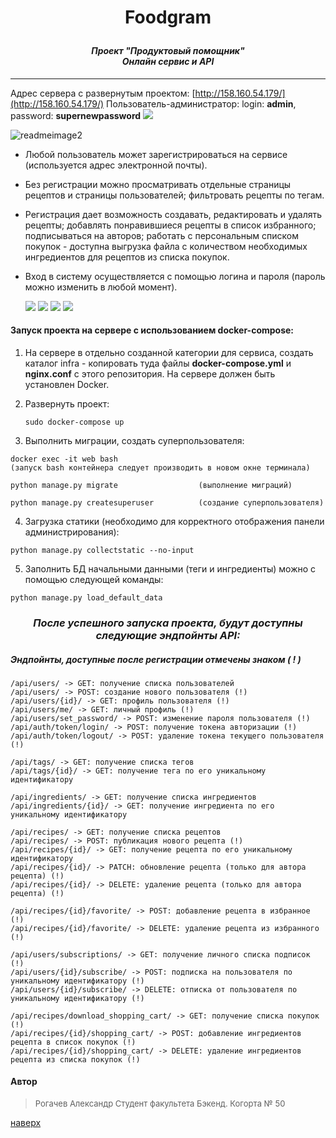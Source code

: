 

<a id='start_page'></a>
# <p align=center>Foodgram</p>
#### *<p align=center>Проект "Продуктовый помощник"<br>Онлайн сервис и API*</p>
---
Адрес сервера с развернутым проектом: [http://158.160.54.179/](http://158.160.54.179/)
Пользователь-администратор: login: **admin**, password: **supernewpassword**
![](https://github.com/A-Rogachev/yamdb_final/actions/workflows/yamdb_workflow.yml/badge.svg)

![readmeimage2](https://github.com/A-Rogachev/foodgram-project-react/assets/97498636/39fc0a03-b4d9-426e-9bc6-d8daa16d5a9c)
- Любой пользователь может зарегистрироваться на сервисе (используется адрес электронной почты). 
- Без регистрации можно просматривать отдельные страницы рецептов и страницы пользователей; фильтровать рецепты по тегам.
- Регистрация дает возможность создавать, редактировать и удалять рецепты; добавлять понравившиеся рецепты в список избранного; подписываться на авторов; работать с персональным списком покупок - доступна выгрузка файла с количеством необходимых ингредиентов для рецептов из списка покупок.
- Вход в систему осуществляется с помощью логина и пароля (пароль можно изменить в любой момент).


  
  [![](https://img.shields.io/badge/Python-3.7.9-blue)](https://www.python.org/downloads/release/python-379/) [![](https://img.shields.io/badge/Django-3.2.16-green)](https://docs.djangoproject.com/en/4.1/releases/3.2.16/) [![](https://img.shields.io/badge/DRF-3.2.14-orange)](https://www.django-rest-framework.org/community/release-notes/#3124) [![](https://img.shields.io/badge/Docker-24.0.1-yellow)](https://docs.docker.com/engine/install/ubuntu/)

#### Запуск проекта на сервере с использованием docker-compose:

1. На сервере в отдельно созданной категории для сервиса, создать каталог infra - копировать туда файлы **docker-compose.yml** и **nginx.conf** с этого репозитория. На сервере должен быть установлен Docker.

2. Развернуть проект:
   ```
   sudo docker-compose up
   ```

3. Выполнить миграции, создать суперпользователя:

```
docker exec -it web bash
(запуск bash контейнера следует производить в новом окне терминала)
```
```
python manage.py migrate                  (выполнение миграций)
```
```
python manage.py createsuperuser          (создание суперпользователя)
```
4. Загрузка статики (необходимо для корректного отображения панели администрирования):
```
python manage.py collectstatic --no-input
```
5. Заполнить БД начальными данными (теги и ингредиенты) можно с помощью следующей команды:
```
python manage.py load_default_data
```

### <p align=center>*После успешного запуска проекта, будут доступны следующие эндпойнты API:*</p>
##### Эндпойнты, доступные после регистрации отмечены знаком ( ! )
```
/api/users/ -> GET: получение списка пользователей
/api/users/ -> POST: создание нового пользователя (!)
/api/users/{id}/ -> GET: профиль пользователя (!)
/api/users/me/ -> GET: личный профиль (!)
/api/users/set_password/ -> POST: изменение пароля пользователя (!)
/api/auth/token/login/ -> POST: получение токена авторизации (!)
/api/auth/token/logout/ -> POST: удаление токена текущего пользователя (!)
```
```
/api/tags/ -> GET: получение списка тегов
/api/tags/{id}/ -> GET: получение тега по его уникальному идентификатору
```
```
/api/ingredients/ -> GET: получение списка ингредиентов
/api/ingredients/{id}/ -> GET: получение ингредиента по его уникальному идентификатору
```
```
/api/recipes/ -> GET: получение списка рецептов
/api/recipes/ -> POST: публикация нового рецепта (!)
/api/recipes/{id}/ -> GET: получение рецепта по его уникальному идентификатору
/api/recipes/{id}/ -> PATCH: обновление рецепта (только для автора рецепта) (!)
/api/recipes/{id}/ -> DELETE: удаление рецепта (только для автора рецепта) (!)
```
```
/api/recipes/{id}/favorite/ -> POST: добавление рецепта в избранное (!)
/api/recipes/{id}/favorite/ -> DELETE: удаление рецепта из избранного (!)
```
```
/api/users/subscriptions/ -> GET: получение личного списка подписок (!)
/api/users/{id}/subscribe/ -> POST: подписка на пользователя по уникальному идентификатору (!)
/api/users/{id}/subscribe/ -> DELETE: отписка от пользователя по уникальному идентификатору (!)
```
```
/api/recipes/download_shopping_cart/ -> GET: получение списка покупок (!)
/api/recipes/{id}/shopping_cart/ -> POST: добавление ингредиентов рецепта в список покупок (!)
/api/recipes/{id}/shopping_cart/ -> DELETE: удаление ингредиентов рецепта из списка покупок (!)
```

#### Автор

> <font size=2>Рогачев Александр
> Студент факультета Бэкенд. Когорта № 50</font>

[наверх](#start_page)


